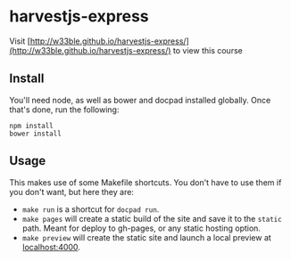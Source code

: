 # harvestjs-express

Visit [http://w33ble.github.io/harvestjs-express/](http://w33ble.github.io/harvestjs-express/) to view this course

## Install

You'll need node, as well as bower and docpad installed globally. Once that's done, run the following:

````
npm install
bower install
````

## Usage

This makes use of some Makefile shortcuts. You don't have to use them if you don't want, but here they are:

- `make run` is a shortcut for `docpad run`.
- `make pages` will create a static build of the site and save it to the `static` path. Meant for deploy to gh-pages, or any static hosting option.
- `make preview` will create the static site and launch a local preview at [localhost:4000](http://localhost:4000).